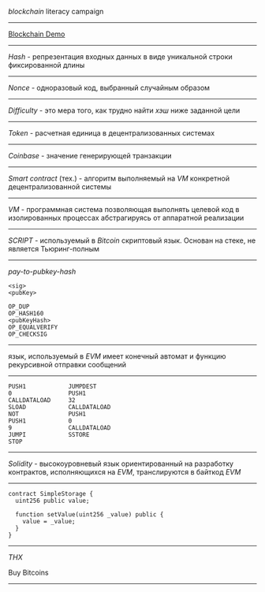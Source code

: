 _blockchain_ literacy campaign

---

[Blockchain Demo](https://anders.com/blockchain/hash.html)

---

_Hash_ - репрезентация входных данных в виде уникальной строки фиксированной длины

---

_Nonce_ - одноразовый код, выбранный случайным образом

---

_Difficulty_ - это мера того, как трудно найти _хэш_ ниже заданной цели

---

_Token_ - расчетная единица в децентрализованных системах

---

_Coinbase_ - значение генерирующей транзакции

---

_Smart contract_ (тех.) - алгоритм выполняемый на _VM_ конкретной децентрализованной системы

---

_VM_ - программная система позволяющая выполнять целевой код в изолированных процессах абстрагируясь от аппаратной реализации

---

_SCRIPT_ - используемый в _Bitcoin_ скриптовый язык. Основан на стеке, не является Тьюринг-полным

---

_pay-to-pubkey-hash_
```
<sig>
<pubKey>

OP_DUP
OP_HASH160
<pubKeyHash>
OP_EQUALVERIFY
OP_CHECKSIG
```

---

язык, используемый в _EVM_ имеет конечный автомат и функцию рекурсивной отправки сообщений

---

```
PUSH1            JUMPDEST 
0                PUSH1
CALLDATALOAD     32
SLOAD            CALLDATALOAD
NOT              PUSH1
PUSH1            0
9                CALLDATALOAD
JUMPI            SSTORE
STOP
```
---

_Solidity_ - высокоуровневый язык ориентированный на разработку контрактов, исполняющихся на _EVM_, транслируются в байткод _EVM_

---

```
contract SimpleStorage {
  uint256 public value;
  
  function setValue(uint256 _value) public {
    value = _value;
  }
}
```

---

_THX_


Buy Bitcoins

---

